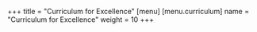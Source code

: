 +++
title = "Curriculum for Excellence"
[menu]
  [menu.curriculum]
  name = "Curriculum for Excellence"
  weight = 10
+++
